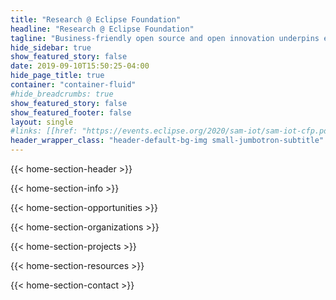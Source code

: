 ```yaml
---
title: "Research @ Eclipse Foundation"
headline: "Research @ Eclipse Foundation"
tagline: "Business-friendly open source and open innovation underpins exploitation, community building and dissemination strategy for European projects"
hide_sidebar: true
show_featured_story: false
date: 2019-09-10T15:50:25-04:00
hide_page_title: true
container: "container-fluid"
#hide_breadcrumbs: true
show_featured_story: false
show_featured_footer: false
layout: single
#links: [[href: "https://events.eclipse.org/2020/sam-iot/sam-iot-cfp.pdf", text: "Download call for papers"]]
header_wrapper_class: "header-default-bg-img small-jumbotron-subtitle"
---
```


{{< home-section-header >}}

{{< home-section-info >}}

{{< home-section-opportunities >}}

{{< home-section-organizations >}}

{{< home-section-projects >}}

{{< home-section-resources >}}

{{< home-section-contact >}}
